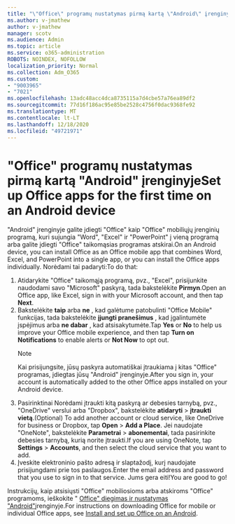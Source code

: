 ```yaml
---
title: "\"Office\" programų nustatymas pirmą kartą \"Android\" įrenginyje"
ms.author: v-jmathew
author: v-jmathew
manager: scotv
ms.audience: Admin
ms.topic: article
ms.service: o365-administration
ROBOTS: NOINDEX, NOFOLLOW
localization_priority: Normal
ms.collection: Adm_O365
ms.custom:
- "9003965"
- "7021"
ms.openlocfilehash: 13adc48acc4dca8735115a7d4cbe57a76ea89df2
ms.sourcegitcommit: 77d16f186ac95e85be2528c4756f0dac9368fe92
ms.translationtype: MT
ms.contentlocale: lt-LT
ms.lasthandoff: 12/18/2020
ms.locfileid: "49721971"
---
```

# <a name="set-up-office-apps-for-the-first-time-on-an-android-device"></a><span data-ttu-id="ada7c-102">"Office" programų nustatymas pirmą kartą "Android" įrenginyje</span><span class="sxs-lookup"><span data-stu-id="ada7c-102">Set up Office apps for the first time on an Android device</span></span>

<span data-ttu-id="ada7c-103">"Android" įrenginyje galite įdiegti "Office" kaip "Office" mobiliųjų įrenginių programą, kuri sujungia "Word", "Excel" ir "PowerPoint" į vieną programą arba galite įdiegti "Office" taikomąsias programas atskirai.</span><span class="sxs-lookup"><span data-stu-id="ada7c-103">On an Android device, you can install Office as an Office mobile app that combines Word, Excel, and PowerPoint into a single app, or you can install the Office apps individually.</span></span> <span data-ttu-id="ada7c-104">Norėdami tai padaryti:</span><span class="sxs-lookup"><span data-stu-id="ada7c-104">To do that:</span></span>

1. <span data-ttu-id="ada7c-105">Atidarykite "Office" taikomąją programą, pvz., "Excel", prisijunkite naudodami savo "Microsoft" paskyrą, tada bakstelėkite **Pirmyn**.</span><span class="sxs-lookup"><span data-stu-id="ada7c-105">Open an Office app, like Excel, sign in with your Microsoft account, and then tap **Next**.</span></span>
2. <span data-ttu-id="ada7c-106">Bakstelėkite **taip** arba **ne** , kad galėtume patobulinti "Office Mobile" funkcijas, tada bakstelėkite **įjungti pranešimus** , kad įgalintumėte įspėjimus arba **ne dabar** , kad atsisakytumėte.</span><span class="sxs-lookup"><span data-stu-id="ada7c-106">Tap **Yes** or **No** to help us improve your Office mobile experience, and then tap **Turn on Notifications** to enable alerts or **Not Now** to opt out.</span></span>
    > [!NOTE]
    > <span data-ttu-id="ada7c-107">Kai prisijungsite, jūsų paskyra automatiškai įtraukiama į kitas "Office" programas, įdiegtas jūsų "Android" įrenginyje.</span><span class="sxs-lookup"><span data-stu-id="ada7c-107">After you sign in, your account is automatically added to the other Office apps installed on your Android device.</span></span>
3. <span data-ttu-id="ada7c-108">Pasirinktinai Norėdami įtraukti kitą paskyrą ar debesies tarnybą, pvz., "OneDrive" verslui arba "Dropbox", bakstelėkite **atidaryti**  >  **įtraukti vietą**.</span><span class="sxs-lookup"><span data-stu-id="ada7c-108">(Optional) To add another account or cloud service, like OneDrive for business or Dropbox, tap **Open** > **Add a Place**.</span></span> <span data-ttu-id="ada7c-109">Jei naudojate "OneNote", bakstelėkite **Parametrai**  >  **abonementai**, tada pasirinkite debesies tarnybą, kurią norite įtraukti.</span><span class="sxs-lookup"><span data-stu-id="ada7c-109">If you are using OneNote, tap **Settings** > **Accounts**, and then select the cloud service that you want to add.</span></span>
4. <span data-ttu-id="ada7c-110">Įveskite elektroninio pašto adresą ir slaptažodį, kurį naudojate prisijungdami prie tos paslaugos.</span><span class="sxs-lookup"><span data-stu-id="ada7c-110">Enter the email address and password that you use to sign in to that service.</span></span> <span data-ttu-id="ada7c-111">Jums gera eiti!</span><span class="sxs-lookup"><span data-stu-id="ada7c-111">You are good to go!</span></span>

<span data-ttu-id="ada7c-112">Instrukcijų, kaip atsisiųsti "Office" mobiliosioms arba atskiroms "Office" programoms, ieškokite " [Office" diegimas ir nustatymas "Android"](https://go.microsoft.com/fwlink/?linkid=2135287)įrenginyje.</span><span class="sxs-lookup"><span data-stu-id="ada7c-112">For instructions on downloading Office for mobile or individual Office apps, see [Install and set up Office on an Android](https://go.microsoft.com/fwlink/?linkid=2135287).</span></span>
